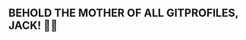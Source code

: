 ## BEHOLD THE MOTHER OF ALL GITPROFILES, JACK! 🥚🍳

<!--
**m4ndjelo/m4ndjelo** is a mood, thought, noun, adjective, adverb, buzzword, innovation, and, more importantly, delinquent.

- ✍️ Working on documentation
- 📖 Tech writer with no certifications
- ⌨️ Wannabe STEM goblin
- 💪 Wannabe powerlifter (pain)
- 🧬⛈️ Meme
-->
